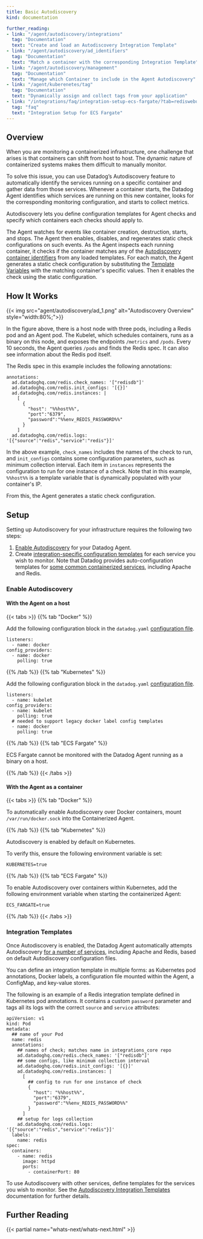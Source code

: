 ```yaml
---
title: Basic Autodiscovery
kind: documentation

further_reading:
- link: "/agent/autodiscovery/integrations"
  tag: "Documentation"
  text: "Create and load an Autodiscovery Integration Template"
- link: "/agent/autodiscovery/ad_identifiers"
  tag: "Documentation"
  text: "Match a container with the corresponding Integration Template"
- link: "/agent/autodiscovery/management"
  tag: "Documentation"
  text: "Manage which Container to include in the Agent Autodiscovery"
- link: "/agent/kuberenetes/tag"
  tag: "Documentation"
  text: "Dynamically assign and collect tags from your application"
- link: "/integrations/faq/integration-setup-ecs-fargate/?tab=rediswebui"
  tag: "faq"
  text: "Integration Setup for ECS Fargate"
---
```


## Overview

When you are monitoring a containerized infrastructure, one challenge that arises is that containers can shift from host to host. The dynamic nature of containerized systems makes them difficult to manually monitor.

To solve this issue, you can use Datadog’s Autodiscovery feature to automatically identify the services running on a specific container and gather data from those services. Whenever a container starts, the Datadog Agent identifies which services are running on this new container, looks for the corresponding monitoring configuration, and starts to collect metrics.

Autodiscovery lets you define configuration templates for Agent checks and specify which containers each checks should apply to.

The Agent watches for events like container creation, destruction, starts, and stops. The Agent then enables, disables, and regenerates static check configurations on such events. As the Agent inspects each running container, it checks if the container matches any of the [Autodiscovery container identifiers][1] from any loaded templates. For each match, the Agent generates a static check configuration by substituting the [Template Variables][2] with the matching container's specific values. Then it enables the check using the static configuration.

## How It Works

{{< img src="agent/autodiscovery/ad_1.png" alt="Autodiscovery Overview"  style="width:80%;">}}

In the figure above, there is a host node with three pods, including a Redis pod and an Agent pod. The Kubelet, which schedules containers, runs as a binary on this node, and exposes the endpoints `/metrics` and `/pods`. Every 10 seconds, the Agent queries `/pods` and finds the Redis spec. It can also see information about the Redis pod itself.

The Redis spec in this example includes the following annotations:

```
annotations:
  ad.datadoghq.com/redis.check_names: '["redisdb"]'
  ad.datadoghq.com/redis.init_configs: '[{}]'
  ad.datadoghq.com/redis.instances: |
    [
      {
        "host": "%%host%%",
        "port":"6379",
        "password":"%%env_REDIS_PASSWORD%%"
      }
    ]
  ad.datadoghq.com/redis.logs: '[{"source":"redis","service":"redis"}]'
```

In the above example, `check_names` includes the names of the check to run, and `init_configs` contains some configuration parameters, such as minimum collection interval. Each item in `instances` represents the configuration to run for one instance of a check. Note that in this example, `%%host%%` is a template variable that is dynamically populated with your container's IP.

From this, the Agent generates a static check configuration.

## Setup

Setting up Autodiscovery for your infrastructure requires the following two steps:

1. [Enable Autodiscovery](#enable-autodiscovery) for your Datadog Agent.
2. Create [integration-specific configuration templates](#integration-templates) for each service you wish to monitor. Note that Datadog provides auto-configuration templates for [some common containerized services][3], including Apache and Redis.

### Enable Autodiscovery

#### With the Agent on a host

{{< tabs >}}
{{% tab "Docker" %}}

Add the following configuration block in the `datadog.yaml` [configuration file][1].

```
listeners:
  - name: docker
config_providers:
  - name: docker
    polling: true
```


[1]: /agent/guide/agent-configuration-files/?tab=agentv6#agent-main-configuration-file
{{% /tab %}}
{{% tab "Kubernetes" %}}

Add the following configuration block in the `datadog.yaml` [configuration file][1].

```
listeners:
  - name: kubelet
config_providers:
  - name: kubelet
    polling: true
  # needed to support legacy docker label config templates
  - name: docker
    polling: true
```


[1]: /agent/guide/agent-configuration-files/?tab=agentv6#agent-main-configuration-file
{{% /tab %}}
{{% tab "ECS Fargate" %}}

ECS Fargate cannot be monitored with the Datadog Agent running as a binary on a host.

{{% /tab %}}
{{< /tabs >}}

#### With the Agent as a container

{{< tabs >}}
{{% tab "Docker" %}}

To automatically enable Autodiscovery over Docker containers, mount `/var/run/docker.sock` into the Containerized Agent.

{{% /tab %}}
{{% tab "Kubernetes" %}}

Autodiscovery is enabled by default on Kubernetes.

To verify this, ensure the following environment variable is set:

```
KUBERNETES=true
```

{{% /tab %}}
{{% tab "ECS Fargate" %}}

To enable Autodiscovery over containers within Kubernetes, add the following environment variable when starting the containerized Agent:

```
ECS_FARGATE=true
```

{{% /tab %}}
{{< /tabs >}}

### Integration Templates

Once Autodiscovery is enabled, the Datadog Agent automatically attempts Autodiscovery [for a number of services][3], including Apache and Redis, based on default Autodiscovery configuration files.

You can define an integration template in multiple forms: as Kubernetes pod annotations, Docker labels, a configuration file mounted within the Agent, a ConfigMap, and key-value stores.

The following is an example of a Redis integration template defined in Kubernetes pod annotations. It contains a custom `password` parameter and tags all its logs with the correct `source` and `service` attributes:

```
apiVersion: v1
kind: Pod
metadata:
  ## name of your Pod
  name: redis
  annotations:
    ## names of check; matches name in integrations_core repo
    ad.datadoghq.com/redis.check_names: '["redisdb"]'
    ## some configs, like minimum collection interval
    ad.datadoghq.com/redis.init_configs: '[{}]'
    ad.datadoghq.com/redis.instances: |
      [
        ## config to run for one instance of check
        {
          "host": "%%host%%",
          "port":"6379",
          "password":"%%env_REDIS_PASSWORD%%"
        }
      ]
    ## setup for logs collection
    ad.datadoghq.com/redis.logs: '[{"source":"redis","service":"redis"}]'
  labels:
    name: redis
spec:
  containers:
    - name: redis
      image: httpd
      ports:
        - containerPort: 80
```

To use Autodiscovery with other services, define templates for the services you wish to monitor. See the [Autodiscovery Integration Templates][4] documentation for further details.



## Further Reading

{{< partial name="whats-next/whats-next.html" >}}


[1]: /agent/autodiscovery/ad_identifiers
[2]: /agent/autodiscovery/template_variables
[3]: /agent/autodiscovery/auto_conf
[4]: /agent/autodiscovery/integrations/?tab=kubernetes
